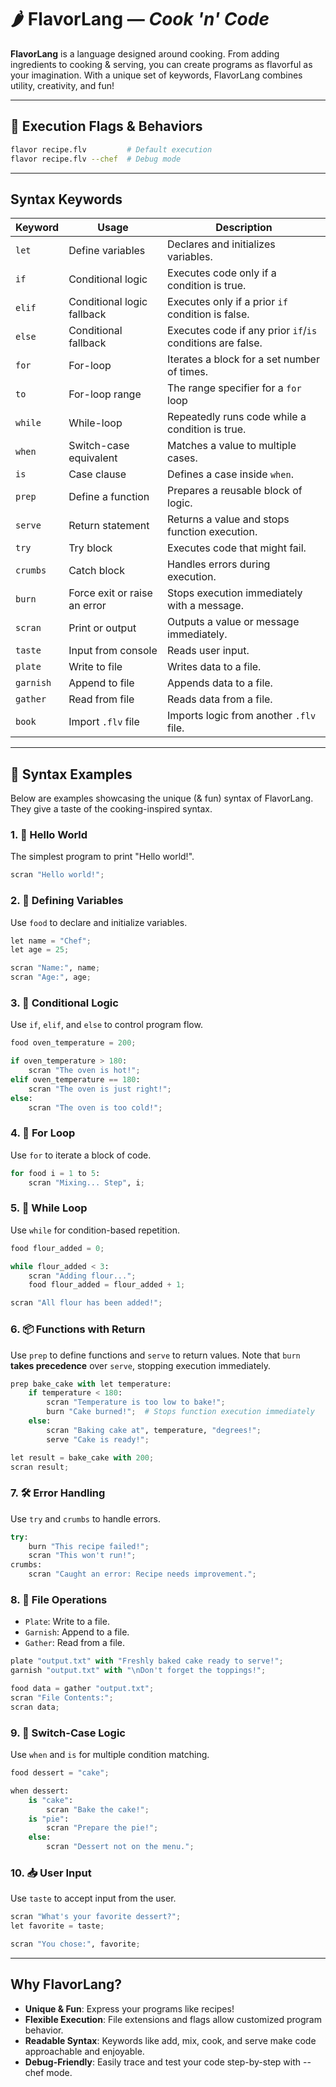 # 🌶️ **FlavorLang** &mdash; _Cook 'n' Code_

**FlavorLang** is a language designed around cooking. From adding ingredients to cooking & serving, you can create programs as flavorful as your imagination. With a unique set of keywords, FlavorLang combines utility, creativity, and fun!

---

## 🚀 **Execution Flags & Behaviors**

```bash
flavor recipe.flv         # Default execution
flavor recipe.flv --chef  # Debug mode
```

---

## Syntax Keywords

| Keyword   | Usage                        | Description                                                |
| --------- | ---------------------------- | ---------------------------------------------------------- |
| `let`     | Define variables             | Declares and initializes variables.                        |
| `if`      | Conditional logic            | Executes code only if a condition is true.                 |
| `elif`    | Conditional logic fallback   | Executes only if a prior `if` condition is false.          |
| `else`    | Conditional fallback         | Executes code if any prior `if`/`is` conditions are false. |
| `for`     | For-loop                     | Iterates a block for a set number of times.                |
| `to`      | For-loop range               | The range specifier for a `for` loop                       |
| `while`   | While-loop                   | Repeatedly runs code while a condition is true.            |
| `when`    | Switch-case equivalent       | Matches a value to multiple cases.                         |
| `is`      | Case clause                  | Defines a case inside `when`.                              |
| `prep`    | Define a function            | Prepares a reusable block of logic.                        |
| `serve`   | Return statement             | Returns a value and stops function execution.              |
| `try`     | Try block                    | Executes code that might fail.                             |
| `crumbs`  | Catch block                  | Handles errors during execution.                           |
| `burn`    | Force exit or raise an error | Stops execution immediately with a message.                |
| `scran`   | Print or output              | Outputs a value or message immediately.                    |
| `taste`   | Input from console           | Reads user input.                                          |
| `plate`   | Write to file                | Writes data to a file.                                     |
| `garnish` | Append to file               | Appends data to a file.                                    |
| `gather`  | Read from file               | Reads data from a file.                                    |
| `book`    | Import `.flv` file           | Imports logic from another `.flv` file.                    |

---

## 🍳 **Syntax Examples**

Below are examples showcasing the unique (& fun) syntax of FlavorLang. They give a taste of the cooking-inspired syntax.

### 1. 👋 **Hello World**

The simplest program to print "Hello world!".

```py
scran "Hello world!";
```

### 2. 🍲 Defining Variables

Use `food` to declare and initialize variables.

```py
let name = "Chef";
let age = 25;

scran "Name:", name;
scran "Age:", age;
```

### 3. 🔄 Conditional Logic

Use `if`, `elif`, and `else` to control program flow.

```py
food oven_temperature = 200;

if oven_temperature > 180:
    scran "The oven is hot!";
elif oven_temperature == 180:
    scran "The oven is just right!";
else:
    scran "The oven is too cold!";
```

### 4. 🔁 For Loop

Use `for` to iterate a block of code.

```py
for food i = 1 to 5:
    scran "Mixing... Step", i;
```

### 5. 🔄 While Loop

Use `while` for condition-based repetition.

```py
food flour_added = 0;

while flour_added < 3:
    scran "Adding flour...";
    food flour_added = flour_added + 1;

scran "All flour has been added!";
```

### 6. 📦 Functions with Return

Use `prep` to define functions and `serve` to return values.
Note that `burn` **takes precedence** over `serve`, stopping execution immediately.

```py
prep bake_cake with let temperature:
    if temperature < 180:
        scran "Temperature is too low to bake!";
        burn "Cake burned!";  # Stops function execution immediately
    else:
        scran "Baking cake at", temperature, "degrees!";
        serve "Cake is ready!";

let result = bake_cake with 200;
scran result;
```

### 7. 🛠️ Error Handling

Use `try` and `crumbs` to handle errors.

```py
try:
    burn "This recipe failed!";
    scran "This won't run!";
crumbs:
    scran "Caught an error: Recipe needs improvement.";
```

### 8. 📄 File Operations

- `Plate`: Write to a file.
- `Garnish`: Append to a file.
- `Gather`: Read from a file.

```py
plate "output.txt" with "Freshly baked cake ready to serve!";
garnish "output.txt" with "\nDon't forget the toppings!";

food data = gather "output.txt";
scran "File Contents:";
scran data;
```

### 9. 🔎 Switch-Case Logic

Use `when` and `is` for multiple condition matching.

```py
food dessert = "cake";

when dessert:
    is "cake":
        scran "Bake the cake!";
    is "pie":
        scran "Prepare the pie!";
    else:
        scran "Dessert not on the menu.";
```

### 10. 📥 User Input

Use `taste` to accept input from the user.

```py
scran "What's your favorite dessert?";
let favorite = taste;

scran "You chose:", favorite;
```

---

## Why FlavorLang?

- **Unique & Fun**:
  Express your programs like recipes!
- **Flexible Execution**:
  File extensions and flags allow customized program behavior.
- **Readable Syntax**:
  Keywords like add, mix, cook, and serve make code approachable and enjoyable.
- **Debug-Friendly**:
  Easily trace and test your code step-by-step with --chef mode.
